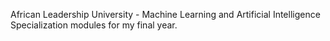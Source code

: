 African Leadership University - Machine Learning and Artificial Intelligence Specialization modules for my final year.
